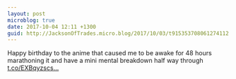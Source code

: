 ```yaml
---
layout: post
microblog: true
date: 2017-10-04 12:11 +1300
guid: http://JacksonOfTrades.micro.blog/2017/10/03/t915353708061274112.html
---
```

Happy birthday to the anime that caused me to be awake for 48 hours marathoning it and have a mini mental breakdown half way through [t.co/EXBqyzscs...](https://t.co/EXBqyzscsr)

